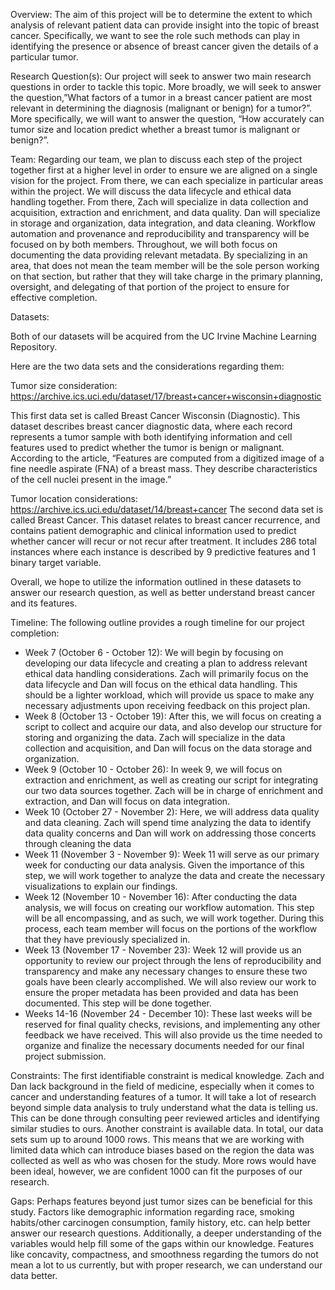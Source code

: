 Overview:
	The aim of this project will be to determine the extent to which analysis of relevant patient data can provide insight into the topic of breast cancer. Specifically, we want to see the role such methods can play in identifying the presence or absence of breast cancer given the details of a particular tumor.

Research Question(s): 
	Our project will seek to answer two main research questions in order to tackle this topic.
More broadly, we will seek to answer the question,”What factors of a tumor in a breast cancer patient are most relevant in determining the diagnosis (malignant or benign) for a tumor?”. More specifically, we will want to answer the question, “How accurately can tumor size and location predict whether a breast tumor is malignant or benign?”. 

Team: 
	Regarding our team, we plan to discuss each step of the project together first at a higher level in order to ensure we are aligned on a single vision for the project. From there, we can each specialize in particular areas within the project. We will discuss the data lifecycle and ethical data handling together. From there, Zach will specialize in data collection and acquisition, extraction and enrichment, and data quality. Dan will specialize in storage and organization, data integration, and data cleaning. Workflow automation and provenance and reproducibility and transparency will be focused on by both members. Throughout, we will both focus on documenting the data providing relevant metadata. By specializing in an area, that does not mean the team member will be the sole person working on that section, but rather that they will take charge in the primary planning, oversight, and delegating of that portion of the project to ensure for effective completion. 

Datasets:

Both of our datasets will be acquired from the UC Irvine Machine Learning Repository. 

Here are the two data sets and the considerations regarding them: 

Tumor size consideration: https://archive.ics.uci.edu/dataset/17/breast+cancer+wisconsin+diagnostic 

This first data set is called Breast Cancer Wisconsin (Diagnostic). This dataset describes breast cancer diagnostic data, where each record represents a tumor sample with both identifying information and cell features used to predict whether the tumor is benign or malignant. According to the article, “Features are computed from a digitized image of a fine needle aspirate (FNA) of a breast mass.  They describe characteristics of the cell nuclei present in the image.”

Tumor location considerations: 
https://archive.ics.uci.edu/dataset/14/breast+cancer
The second data set is called Breast Cancer. This dataset relates to breast cancer recurrence, and contains patient demographic and clinical information used to predict whether cancer will recur or not recur after treatment. It includes 286 total instances where each instance is described by 9 predictive features and 1 binary target variable.

Overall, we hope to utilize the information outlined in these datasets to answer our research question, as well as better understand breast cancer and its features.

Timeline:
The following outline provides a rough timeline for our project completion: 
- Week 7 (October 6 - October 12): We will begin by focusing on developing our data lifecycle and creating a plan to address relevant ethical data handling considerations. Zach will primarily focus on the data lifecycle and Dan will focus on the ethical data handling. This should be a lighter workload, which will provide us space to make any necessary adjustments upon receiving feedback on this project plan.  
- Week 8 (October 13 - October 19): After this, we will focus on creating a script to collect and acquire our data, and also develop our structure for storing and organizing the data. Zach will specialize in the data collection and acquisition, and Dan will focus on the data storage and organization.
- Week 9 (October 10  - October 26): In week 9, we will focus on extraction and enrichment, as well as creating our script for integrating our two data sources together. Zach will be in charge of enrichment and extraction, and Dan will focus on data integration.
- Week 10 (October 27 - November 2): Here, we will address data quality and data cleaning. Zach will spend time analyzing the data to identify data quality concerns and Dan will work on addressing those concerts through cleaning the data
- Week 11 (November  3 - November 9): Week 11 will serve as our primary week for conducting our data analysis. Given the importance of this step, we will work together to analyze the data and create the necessary visualizations to explain our findings.
- Week 12 (November 10 - November 16): After conducting the data analysis, we will focus on creating our workflow automation. This step will be all encompassing, and as such, we will work together. During this process, each team member will focus on the portions of the workflow that they have previously specialized in.
- Week 13 (November 17 - November 23): Week 12 will provide us an opportunity to review our project through the lens of reproducibility and transparency and make any necessary changes to ensure these two goals have been clearly accomplished. We will also review our work to ensure the proper metadata has been provided and data has been documented. This step will be done together.
- Weeks 14-16 (November 24 - December 10): These last weeks will be reserved for final quality checks, revisions, and implementing any other feedback we have received. This will also provide us the time needed to organize and finalize the necessary documents needed for our final project submission.

Constraints: 
The first identifiable constraint is medical knowledge. Zach and Dan lack background in the field of medicine, especially when it comes to cancer and understanding features of a tumor. It will take a lot of research beyond simple data analysis to truly understand what the data is telling us. This can be done through consulting peer reviewed articles and identifying similar studies to ours.
Another constraint is available data. In total, our data sets sum up to around 1000 rows. This means that we are working with limited data which can introduce biases based on the region the data was collected as well as who was chosen for the study. More rows would have been ideal, however, we are confident 1000 can fit the purposes of our research.

Gaps: 
Perhaps features beyond just tumor sizes can be beneficial for this study. Factors like demographic information regarding race, smoking habits/other carcinogen consumption, family history, etc. can help better answer our research questions. Additionally, a deeper understanding of the variables would help fill some of the gaps within our knowledge. Features like concavity, compactness, and smoothness regarding the tumors do not mean a lot to us currently, but with proper research, we can understand our data better.

